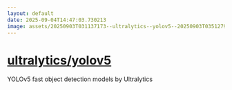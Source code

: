 ```yaml
---
layout: default
date: 2025-09-04T14:47:03.730213
image: assets/20250903T031137173--ultralytics--yolov5--20250903T035127990--cropped.png
---
```


# [ultralytics/yolov5](https://github.com/ultralytics/yolov5)

YOLOv5 fast object detection models by Ultralytics
